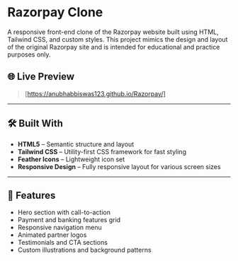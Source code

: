 # Razorpay Clone

A responsive front-end clone of the Razorpay website built using HTML, Tailwind CSS, and custom styles. This project mimics the design and layout of the original Razorpay site and is intended for educational and practice purposes only.

## 🌐 Live Preview

> [https://anubhabbiswas123.github.io/Razorpay/]
---
## 🛠️ Built With

- **HTML5** – Semantic structure and layout
- **Tailwind CSS** – Utility-first CSS framework for fast styling
- **Feather Icons** – Lightweight icon set
- **Responsive Design** – Fully responsive layout for various screen sizes

---

## 📸 Features

- Hero section with call-to-action
- Payment and banking features grid
- Responsive navigation menu
- Animated partner logos
- Testimonials and CTA sections
- Custom illustrations and background patterns
